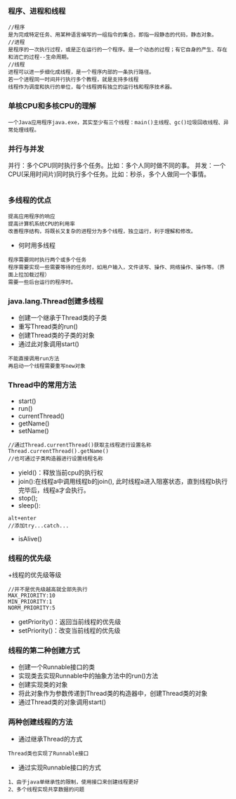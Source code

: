 ### 程序、进程和线程
```
//程序
是为完成特定任务、用某种语言编写的一组指令的集合。即指一段静态的代码，静态对象。
//进程
是程序的一次执行过程，或是正在运行的一个程序。是一个动态的过程；有它自身的产生、存在和消亡的过程--生命周期。
//线程
进程可以进一步细化成线程，是一个程序内部的一条执行路径。
若一个进程同一时间并行执行多个教程，就是支持多线程
线程作为调度和执行的单位，每个线程拥有独立的运行栈和程序技术器。
```

### 单核CPU和多核CPU的理解
```
一个Java应用程序java.exe，其实至少有三个线程：main()主线程、gc()垃圾回收线程、异常处理线程。
```

### 并行与并发
并行：多个CPU同时执行多个任务。比如：多个人同时做不同的事。
并发：一个CPU(采用时间片)同时执行多个任务。比如：秒杀，多个人做同一个事情。
```

```

### 多线程的优点
```
提高应用程序的响应
提高计算机系统CPU的利用率
改善程序结构，将既长又复杂的进程分为多个线程，独立运行，利于理解和修改。
```
+ 何时用多线程
```
程序需要同时执行两个或多个任务
程序需要实现一些需要等待的任务时，如用户输入，文件读写、操作、网络操作、操作等。（界面上拉加载过程）
需要一些后台运行的程序时。
```

### java.lang.Thread创建多线程
+ 创建一个继承于Thread类的子类
+ 重写Thread类的run()
+ 创建Thread类的子类的对象
+ 通过此对象调用start()
```
不能直接调用run方法
再启动一个线程需要重写new对象
```

### Thread中的常用方法
+ start()
+ run()
+ currentThread()
+ getName()
+ setName()
```
//通过Thread.currentThread()获取主线程进行设置名称
Thread.currentThread().getName()
//也可通过子类构造器进行设置线程名称
```
+ yield()：释放当前cpu的执行权
+ join():在线程a中调用线程b的join(), 此时线程a进入阻塞状态，直到线程b执行完毕后，线程a才会执行。
+ stop();
+ sleep():
```
alt+enter
//添加try...catch...
```
+ isAlive()


### 线程的优先级
+线程的优先级等级
```
//并不是优先级越高就全部先执行
MAX_PRIORITY:10
MIN_PRIORITY:1
NORM_PRIORITY:5
```
+ getPriority()：返回当前线程的优先级
+ setPriority()：改变当前线程的优先级

### 线程的第二种创建方式
+ 创建一个Runnable接口的类
+ 实现类去实现Runnable中的抽象方法中的run()方法
+ 创建实现类的对象
+ 将此对象作为参数传递到Thread类的构造器中，创建Thread类的对象
+ 通过Thread类的对象调用start()

### 两种创建线程的方法
+ 通过继承Thread的方式
```
Thread类也实现了Runnable接口
```
+ 通过实现Runnable接口的方式
```
1、由于java单继承性的限制，使用接口来创建线程更好
2、多个线程实现共享数据的问题
```